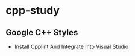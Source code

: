 # cpp-study

## Google C++ Styles

- [Install Cpplint And Integrate Into Visual Studio](cpplint/Cpplint_VS.md)
